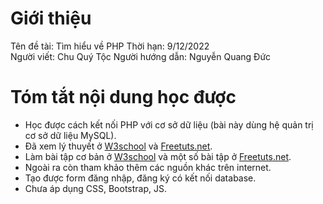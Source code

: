 

# Giới thiệu
Tên đề tài: Tìm hiểu về PHP
Thời hạn: 9/12/2022  
Người viết: Chu Quý Tộc
Người hướng dẫn: Nguyễn Quang Đức  

# Tóm tắt nội dung học được
- Học được cách kết nối PHP với cơ sở dữ liệu (bài này dùng hệ quản trị cơ sở dữ liệu MySQL).
- Đã xem lý thuyết ở [W3school](http://www.w3schools.com/php/default.asp) và [Freetuts.net](http://freetuts.net/hoc-php/bai-tap-php-can-ban).
- Làm bài tập cơ bản ở [W3school](http://www.w3schools.com/php/default.asp) và một số bài tập ở [Freetuts.net](http://freetuts.net/hoc-php/bai-tap-php-can-ban).
- Ngoài ra còn tham khảo thêm các nguồn khác trên internet.
- Tạo được form đăng nhập, đăng ký có kết nối database.
- Chưa áp dụng CSS, Bootstrap, JS.
